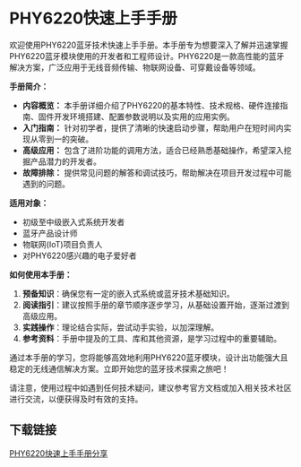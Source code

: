 # PHY6220快速上手手册

欢迎使用PHY6220蓝牙技术快速上手手册。本手册专为想要深入了解并迅速掌握PHY6220蓝牙模块使用的开发者和工程师设计。PHY6220是一款高性能的蓝牙解决方案，广泛应用于无线音频传输、物联网设备、可穿戴设备等领域。

**手册简介：**
- **内容概览：** 本手册详细介绍了PHY6220的基本特性、技术规格、硬件连接指南、固件开发环境搭建、配置参数说明以及实用的应用实例。
- **入门指南：** 针对初学者，提供了清晰的快速启动步骤，帮助用户在短时间内实现从零到一的突破。
- **高级应用：** 包含了进阶功能的调用方法，适合已经熟悉基础操作，希望深入挖掘产品潜力的开发者。
- **故障排除：** 提供常见问题的解答和调试技巧，帮助解决在项目开发过程中可能遇到的问题。

**适用对象：**
- 初级至中级嵌入式系统开发者
- 蓝牙产品设计师
- 物联网(IoT)项目负责人
- 对PHY6220感兴趣的电子爱好者

**如何使用本手册：**
1. **预备知识**：确保您有一定的嵌入式系统或蓝牙技术基础知识。
2. **阅读指引**：建议按照手册的章节顺序逐步学习，从基础设置开始，逐渐过渡到高级应用。
3. **实践操作**：理论结合实际，尝试动手实验，以加深理解。
4. **参考资料**：手册中提及的工具、库和其他资源，是学习过程中的重要辅助。

通过本手册的学习，您将能够高效地利用PHY6220蓝牙模块，设计出功能强大且稳定的无线通信解决方案。立即开始您的蓝牙技术探索之旅吧！

请注意，使用过程中如遇到任何技术疑问，建议参考官方文档或加入相关技术社区进行交流，以便获得及时有效的支持。

## 下载链接

[PHY6220快速上手手册分享](https://pan.quark.cn/s/43f7eb22d753)